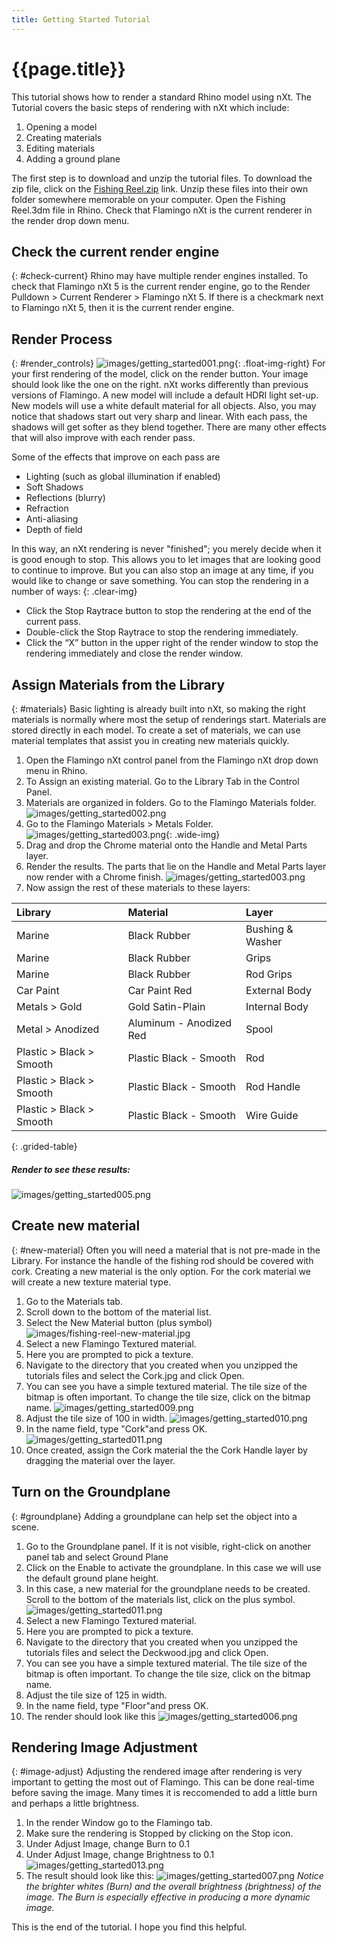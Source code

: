 ```yaml
---
title: Getting Started Tutorial
---
```

<!-- TODO: Make sure to update this page and get working in the guides section of the documentation. -->

# {{page.title}}
This tutorial shows how to render a standard Rhino model using nXt. The Tutorial covers the basic steps of rendering with nXt which include:

1. Opening a model
1. Creating materials
1. Editing materials
1. Adding a ground plane

The first step is to download and unzip the tutorial files. To download the zip file, click on the [Fishing Reel.zip](files/Mulinello.zip) link. Unzip these files into their own folder somewhere memorable on your computer. Open the Fishing Reel.3dm file in Rhino. Check that Flamingo nXt is the current renderer in the render drop down menu.

## Check the current render engine
{: #check-current}
Rhino may have multiple render engines installed.  To check that Flamingo nXt 5 is the current render engine, go to the Render Pulldown > Current Renderer > Flamingo nXt 5.  If there is a checkmark next to Flamingo nXt 5, then it is the current render engine.

## Render Process
{: #render_controls}
![images/getting_started001.png](images/getting_started001.png){: .float-img-right} For your first rendering of the model, click on the render button. Your image should look like the one on the right. nXt works differently than previous versions of Flamingo. A new model will include a default HDRI light set-up.  New models will use a white default material for all objects. Also, you may notice that shadows start out very sharp and linear. With each pass, the shadows will get softer as they blend together. There are many other effects that will also improve with each render pass.

Some of the effects that improve on each pass are

* Lighting (such as global illumination if enabled)
* Soft Shadows
* Reflections (blurry)
* Refraction
* Anti-aliasing
* Depth of field

In this way, an nXt rendering is never "finished"; you merely decide when it is good enough to stop. This allows you to let images that are looking good to continue to improve. But you can also stop an image at any time, if you would like to change or save something. You can stop the rendering in a number of ways:
{: .clear-img}

* Click the Stop Raytrace button to stop the rendering at the end of the current pass.
* Double-click the Stop Raytrace to stop the rendering immediately.
* Click the “X” button in the upper right of the render window to stop the rendering immediately and close the render window.

## Assign Materials from the Library
{: #materials}
Basic lighting is already built into nXt, so making the right materials is normally where most the setup of renderings start. Materials are stored directly in each model. To create a set of materials, we can use material templates that assist you in creating new materials quickly.

  1. Open the Flamingo nXt control panel from the Flamingo nXt drop down menu in Rhino.
  1. To Assign an existing material. Go to the Library Tab in the Control Panel.
  1. Materials are organized in folders. Go to the Flamingo Materials folder.
  ![images/getting_started002.png](images/getting_started002.png)
  1. Go to the Flamingo Materials > Metals Folder.
  ![images/getting_started003.png](images/getting_started004.png){: .wide-img}
  1. Drag and drop the Chrome material onto the Handle and Metal Parts layer.
  1. Render the results. The parts that lie on the Handle and Metal Parts layer now render with a Chrome finish.
  ![images/getting_started003.png](images/getting_started003.png)
  1. Now assign the rest of these materials to these layers:

 | Library | Material | Layer |
 |:-------|:------|:------|
 | Marine | Black Rubber | Bushing & Washer |
 | Marine | Black Rubber | Grips |
 | Marine | Black Rubber | Rod Grips |
 | Car Paint | Car Paint Red | External Body |
 | Metals > Gold | Gold Satin-Plain | Internal Body |
 | Metal > Anodized | Aluminum - Anodized Red | Spool |
 | Plastic > Black > Smooth | Plastic Black - Smooth | Rod |
 | Plastic > Black > Smooth | Plastic Black - Smooth | Rod Handle |
 | Plastic > Black > Smooth | Plastic Black - Smooth | Wire Guide |
{: .grided-table}

##### Render to see these results:
 ![images/getting_started005.png](images/getting_started005.png)

## Create new material
{: #new-material}
Often you will need a material that is not pre-made in the Library. For instance the handle of the fishing rod should be covered with cork. Creating a new material is the only option. For the cork material we will create a new texture material type.

 1. Go to the Materials tab.
 1. Scroll down to the bottom of the material list.
 1. Select the New Material button (plus symbol)
  ![images/fishing-reel-new-material.jpg](images/fishing-reel-new-material.jpg)
 1. Select a new Flamingo Textured material.
 1. Here you are prompted to pick a texture.
 1. Navigate to the directory that you created when you unzipped the tutorials files and select the Cork.jpg and click Open.
 1. You can see you have a simple textured material. The tile size of the bitmap is often important. To change the tile size, click on the bitmap name.
![images/getting_started009.png](images/getting_started009.png)
 1. Adjust the tile size of 100 in width.
![images/getting_started010.png](images/getting_started010.png)
 1. In the name field, type "Cork"and press OK.
![images/getting_started011.png](images/getting_started011.png)
 1. Once created, assign the Cork material the the Cork Handle layer by dragging the material over the layer.

## Turn on the Groundplane
{: #groundplane}
Adding a groundplane can help set the object into a scene.

1. Go to the Groundplane panel.  If it is not visible, right-click on another panel tab and select Ground Plane
1. Click on the Enable to activate the groundplane.  In this case we will use the default ground plane height.
1. In this case, a new material for the groundplane needs to be created. Scroll to the bottom of the materials list, click on the plus symbol.
![images/getting_started011.png](images/getting_started012.png)
1. Select a new Flamingo Textured material.
1. Here you are prompted to pick a texture.
1. Navigate to the directory that you created when you unzipped the tutorials files and select the Deckwood.jpg and click Open.
1. You can see you have a simple textured material. The tile size of the bitmap is often important. To change the tile size, click on the bitmap name.
1. Adjust the tile size of 125 in width.
1. In the name field, type "Floor"and press OK.
1. The render should look like this
![images/getting_started006.png](images/getting_started006.png)


## Rendering Image Adjustment
{: #image-adjust}
Adjusting the rendered image after rendering is very important to getting the most out of Flamingo. This can be done real-time before saving the image. Many times it is reccomended to add a little burn and perhaps a little brightness.

1. In the render Window go to the Flamingo tab.
1. Make sure the rendering is Stopped by clicking on the Stop icon.
1. Under Adjust Image, change Burn to 0.1
1. Under Adjust Image, change Brightness to 0.1
![images/getting_started013.png](images/getting_started013.png)
1. The result should look like this:
![images/getting_started007.png](images/getting_started007.png)
*Notice the brighter whites (Burn) and the overall brightness (brightness) of the image.  The Burn is especially effective in producing a more dynamic image.*



This is the end of the tutorial. I hope you find this helpful.

